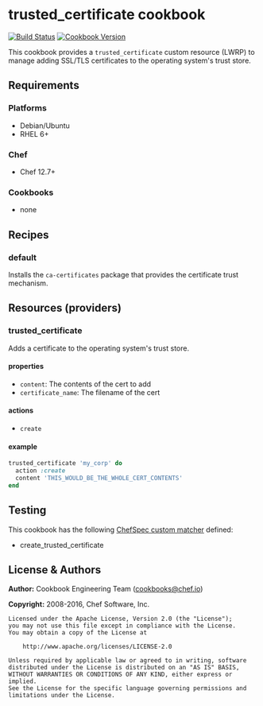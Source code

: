 # trusted_certificate cookbook

[![Build Status](https://travis-ci.org/chef-cookbooks/trusted_certificate.svg?branch=master)](https://travis-ci.org/chef-cookbooks/trusted_certificate) [![Cookbook Version](https://img.shields.io/cookbook/v/trusted_certificate.svg)](https://supermarket.chef.io/cookbooks/trusted_certificate)

This cookbook provides a `trusted_certificate` custom resource (LWRP) to manage adding SSL/TLS certificates to the operating system's trust store.

## Requirements

### Platforms

- Debian/Ubuntu
- RHEL 6+

### Chef

- Chef 12.7+

### Cookbooks

- none

## Recipes

### default

Installs the `ca-certificates` package that provides the certificate trust mechanism.

## Resources (providers)

### trusted_certificate

Adds a certificate to the operating system's trust store.

#### properties

- `content`: The contents of the cert to add
- `certificate_name`: The filename of the cert

#### actions

- `create`

#### example

```ruby
trusted_certificate 'my_corp' do
  action :create
  content 'THIS_WOULD_BE_THE_WHOLE_CERT_CONTENTS'
end
```

## Testing

This cookbook has the following [ChefSpec custom matcher](https://github.com/sethvargo/chefspec#packaging-custom-matchers) defined:

- create_trusted_certificate

## License & Authors

**Author:** Cookbook Engineering Team ([cookbooks@chef.io](mailto:cookbooks@chef.io))

**Copyright:** 2008-2016, Chef Software, Inc.

```
Licensed under the Apache License, Version 2.0 (the "License");
you may not use this file except in compliance with the License.
You may obtain a copy of the License at

    http://www.apache.org/licenses/LICENSE-2.0

Unless required by applicable law or agreed to in writing, software
distributed under the License is distributed on an "AS IS" BASIS,
WITHOUT WARRANTIES OR CONDITIONS OF ANY KIND, either express or implied.
See the License for the specific language governing permissions and
limitations under the License.
```
